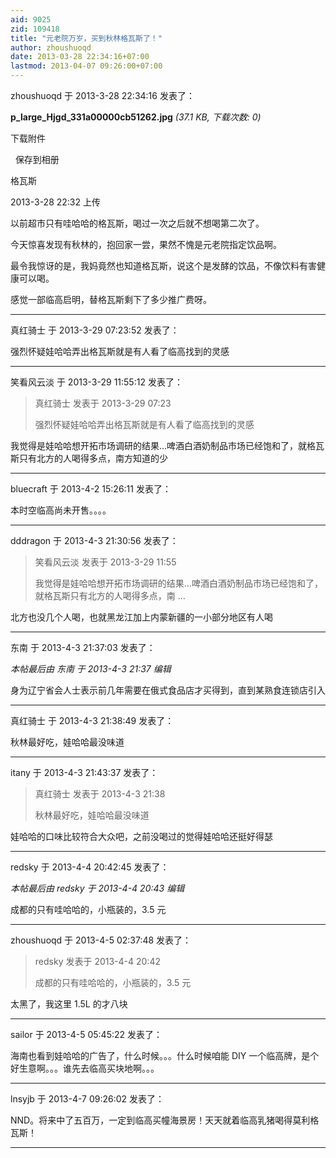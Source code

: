 ```yaml
---
aid: 9025
zid: 109418
title: "元老院万岁，买到秋林格瓦斯了！"
author: zhoushuoqd
date: 2013-03-28 22:34:16+07:00
lastmod: 2013-04-07 09:26:00+07:00
---
```


zhoushuoqd 于 2013-3-28 22:34:16 发表了：

**p_large_Hjgd_331a00000cb51262.jpg** _(37.1 KB, 下载次数: 0)_

下载附件

&nbsp;
保存到相册

格瓦斯

2013-3-28 22:32 上传

以前超市只有哇哈哈的格瓦斯，喝过一次之后就不想喝第二次了。

今天惊喜发现有秋林的，抱回家一尝，果然不愧是元老院指定饮品啊。

最令我惊讶的是，我妈竟然也知道格瓦斯，说这个是发酵的饮品，不像饮料有害健康可以喝。

感觉一部临高启明，替格瓦斯剩下了多少推广费呀。

---

真红骑士 于 2013-3-29 07:23:52 发表了：

强烈怀疑娃哈哈弄出格瓦斯就是有人看了临高找到的灵感

---

笑看风云淡 于 2013-3-29 11:55:12 发表了：

> 真红骑士 发表于 2013-3-29 07:23
>
> 强烈怀疑娃哈哈弄出格瓦斯就是有人看了临高找到的灵感

我觉得是娃哈哈想开拓市场调研的结果...啤酒白酒奶制品市场已经饱和了，就格瓦斯只有北方的人喝得多点，南方知道的少

---

bluecraft 于 2013-4-2 15:26:11 发表了：

本时空临高尚未开售。。。。

---

dddragon 于 2013-4-3 21:30:56 发表了：

> 笑看风云淡 发表于 2013-3-29 11:55
>
> 我觉得是娃哈哈想开拓市场调研的结果...啤酒白酒奶制品市场已经饱和了，就格瓦斯只有北方的人喝得多点，南 ...

北方也没几个人喝，也就黑龙江加上内蒙新疆的一小部分地区有人喝

---

东南 于 2013-4-3 21:37:03 发表了：

_本帖最后由 东南 于 2013-4-3 21:37 编辑_

身为辽宁省会人士表示前几年需要在俄式食品店才买得到，直到某熟食连锁店引入

---

真红骑士 于 2013-4-3 21:38:49 发表了：

秋林最好吃，娃哈哈最没味道

---

itany 于 2013-4-3 21:43:37 发表了：

> 真红骑士 发表于 2013-4-3 21:38
>
> 秋林最好吃，娃哈哈最没味道

娃哈哈的口味比较符合大众吧，之前没喝过的觉得娃哈哈还挺好得瑟

---

redsky 于 2013-4-4 20:42:45 发表了：

_本帖最后由 redsky 于 2013-4-4 20:43 编辑_

成都的只有哇哈哈的，小瓶装的，3.5 元

---

zhoushuoqd 于 2013-4-5 02:37:48 发表了：

> redsky 发表于 2013-4-4 20:42
>
> 成都的只有哇哈哈的，小瓶装的，3.5 元

太黑了，我这里 1.5L 的才八块

---

sailor 于 2013-4-5 05:45:22 发表了：

海南也看到娃哈哈的广告了，什么时候。。。什么时候咱能 DIY 一个临高牌，是个好生意啊。。。谁先去临高买块地啊。。。

---

lnsyjb 于 2013-4-7 09:26:02 发表了：

NND。将来中了五百万，一定到临高买幢海景房！天天就着临高乳猪喝得莫利格瓦斯！

---
